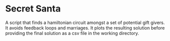 # Secret Santa 

A script that finds a hamiltonian circuit amongst a set of potential gift givers. It avoids feedback loops and marriages. It plots the resulting solution before providing the final solution as a csv file in the working directory. 
